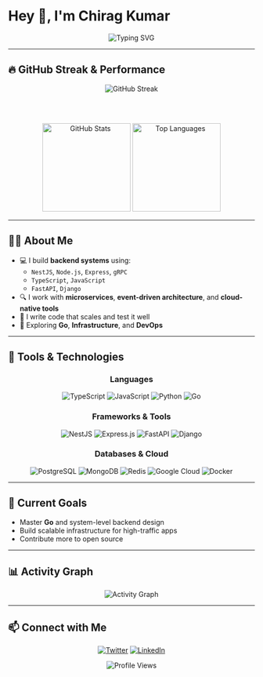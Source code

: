 # Hey 👋, I'm Chirag Kumar

<p align="center">
  <img src="https://readme-typing-svg.herokuapp.com/?lines=Backend+Engineer;TypeScript+Lover;Infra+Curious;Building+Scalable+Systems&font=Fira%20Code&center=true&width=380&height=50&duration=4000&pause=1000" alt="Typing SVG" />
</p>

---

## 🔥 GitHub Streak & Performance

<div align="center">
  
  <!-- Current Streak Stats -->
  <img src="https://github-readme-streak-stats.herokuapp.com/?user=ichiragkumar&theme=tokyonight&hide_border=true&background=0D1117&stroke=0D1117&ring=FF6B6B&fire=FF6B6B&currStreakNum=FFFFFF&sideNums=FFFFFF&currStreakLabel=FF6B6B&sideLabels=A8A8A8&dates=A8A8A8" alt="GitHub Streak" />
  
  <br><br>
  
  <!-- GitHub Stats -->
  <img height="180em" src="https://github-readme-stats.vercel.app/api?username=ichiragkumar&show_icons=true&theme=tokyonight&hide_border=true&bg_color=0D1117&title_color=FF6B6B&icon_color=FF6B6B&text_color=FFFFFF&count_private=true" alt="GitHub Stats" />
  <img height="180em" src="https://github-readme-stats.vercel.app/api/top-langs/?username=ichiragkumar&layout=compact&theme=tokyonight&hide_border=true&bg_color=0D1117&title_color=FF6B6B&text_color=FFFFFF" alt="Top Languages" />
  
</div>

---

## 👨‍💻 About Me

- 💻 I build **backend systems** using:
  - `NestJS`, `Node.js`, `Express`, `gRPC`
  - `TypeScript`, `JavaScript`
  - `FastAPI`, `Django`
- 🔍 I work with **microservices**, **event-driven architecture**, and **cloud-native tools**
- 🧪 I write code that scales and test it well
- 🔧 Exploring **Go**, **Infrastructure**, and **DevOps**

---

## 🧰 Tools & Technologies

<div align="center">

### Languages
![TypeScript](https://img.shields.io/badge/TypeScript-007ACC?style=for-the-badge&logo=typescript&logoColor=white)
![JavaScript](https://img.shields.io/badge/JavaScript-F7DF1E?style=for-the-badge&logo=javascript&logoColor=black)
![Python](https://img.shields.io/badge/Python-3776AB?style=for-the-badge&logo=python&logoColor=white)
![Go](https://img.shields.io/badge/Go-00ADD8?style=for-the-badge&logo=go&logoColor=white)

### Frameworks & Tools
![NestJS](https://img.shields.io/badge/NestJS-E0234E?style=for-the-badge&logo=nestjs&logoColor=white)
![Express.js](https://img.shields.io/badge/Express.js-404D59?style=for-the-badge)
![FastAPI](https://img.shields.io/badge/FastAPI-005571?style=for-the-badge&logo=fastapi)
![Django](https://img.shields.io/badge/Django-092E20?style=for-the-badge&logo=django&logoColor=white)

### Databases & Cloud
![PostgreSQL](https://img.shields.io/badge/PostgreSQL-316192?style=for-the-badge&logo=postgresql&logoColor=white)
![MongoDB](https://img.shields.io/badge/MongoDB-4EA94B?style=for-the-badge&logo=mongodb&logoColor=white)
![Redis](https://img.shields.io/badge/Redis-DC382D?style=for-the-badge&logo=redis&logoColor=white)
![Google Cloud](https://img.shields.io/badge/Google_Cloud-4285F4?style=for-the-badge&logo=google-cloud&logoColor=white)
![Docker](https://img.shields.io/badge/Docker-2496ED?style=for-the-badge&logo=docker&logoColor=white)

</div>

---

## 🚀 Current Goals

- Master **Go** and system-level backend design  
- Build scalable infrastructure for high-traffic apps  
- Contribute more to open source  

---

## 📊 Activity Graph

<div align="center">
  <img src="https://github-readme-activity-graph.vercel.app/graph?username=ichiragkumar&theme=tokyo-night&hide_border=true&bg_color=0D1117&color=FF6B6B&line=FF6B6B&point=FFFFFF" alt="Activity Graph" />
</div>

---

## 📫 Connect with Me

<div align="center">
  
  [![Twitter](https://img.shields.io/badge/Twitter-1DA1F2?style=for-the-badge&logo=twitter&logoColor=white)](https://twitter.com/ichiragkumar)
  [![LinkedIn](https://img.shields.io/badge/LinkedIn-0077B5?style=for-the-badge&logo=linkedin&logoColor=white)](https://www.linkedin.com/in/ichiragkumar)
  
</div>

<div align="center">
  <img src="https://komarev.com/ghpvc/?username=ichiragkumar&label=Profile%20Views&color=FF6B6B&style=flat-square" alt="Profile Views" />
</div>
